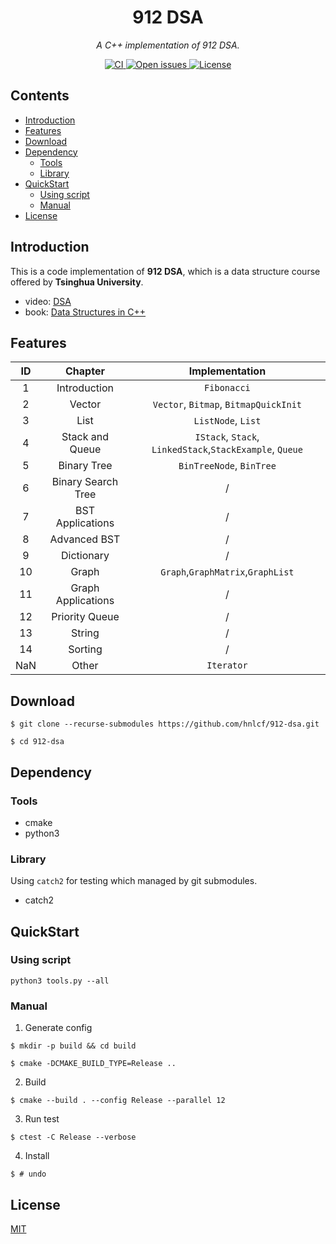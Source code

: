 <div align="center">
    <h1> 912 DSA </h1>
    <i> A C++ implementation of 912 DSA. </i>
    <p></p>
    <a href="https://github.com/hnlcf/912-dsa/actions/workflows/build.yml">
        <img src="https://img.shields.io/github/workflow/status/hnlcf/912-dsa/CI?label=CI" alt="CI">
    </a>
    <a href="https://github.com/hnlcf/912-dsa/issues">
        <img src="https://img.shields.io/github/issues/hnlcf/912-dsa" alt="Open issues">
    </a>
    <a href="https://github.com/hnlcf/912-dsa/blob/master/LICENSE">
        <img src="https://img.shields.io/github/license/hnlcf/912-dsa?color=blue" alt="License">
    </a>
</div>

## Contents

- [Introduction](#introduction)
- [Features](#features)
- [Download](#download)
- [Dependency](#dependency)
    - [Tools](#tools)
    - [Library](#library)
- [QuickStart](#quickstart)
    - [Using script](#using-script)
    - [Manual](#manual)
- [License](#license)

## Introduction

This is a code implementation of **912 DSA**, which is a data structure course offered by **Tsinghua
University**.

- video: [DSA](https://www.xuetangx.com/course/THU08091000384/10322765?channel=i.area.learn_title)
- book: [Data Structures in C++](http://dsa.cs.tsinghua.edu.cn/~deng/ds/dsacpp/index.htm)

## Features

|  ID  |       Chapter       |                      Implementation                       |
|:----:|:-------------------:|:---------------------------------------------------------:|
|  1   |    Introduction     |                        `Fibonacci`                        |
|  2   |       Vector        |           `Vector`, `Bitmap`, `BitmapQuickInit`           |
|  3   |        List         |                    `ListNode`, `List`                     |
|  4   |   Stack and Queue   | `IStack`, `Stack`, `LinkedStack`,`StackExample`, `Queue`  |
|  5   |     Binary Tree     |                 `BinTreeNode`, `BinTree`                  |
|  6   | Binary Search Tree  |                             /                             |
|  7   |  BST Applications   |                             /                             |
|  8   |    Advanced BST     |                             /                             |
|  9   |     Dictionary      |                             /                             |
|  10  |        Graph        |             `Graph`,`GraphMatrix`,`GraphList`             |
|  11  | Graph Applications  |                             /                             |
|  12  |   Priority Queue    |                             /                             |
|  13  |       String        |                             /                             |
|  14  |       Sorting       |                             /                             |
| NaN  |        Other        |                        `Iterator`                         |

## Download

```shell
$ git clone --recurse-submodules https://github.com/hnlcf/912-dsa.git

$ cd 912-dsa
```

## Dependency

### Tools

- cmake
- python3

### Library

Using `catch2` for testing which managed by git submodules.

- catch2

## QuickStart

### Using script

```shell
python3 tools.py --all
```

### Manual

1. Generate config

```shell
$ mkdir -p build && cd build

$ cmake -DCMAKE_BUILD_TYPE=Release ..
```

2. Build

```shell
$ cmake --build . --config Release --parallel 12
```

3. Run test

```shell
$ ctest -C Release --verbose
```

4. Install

```shell
$ # undo
```

## License

[MIT](./LICENSE)
